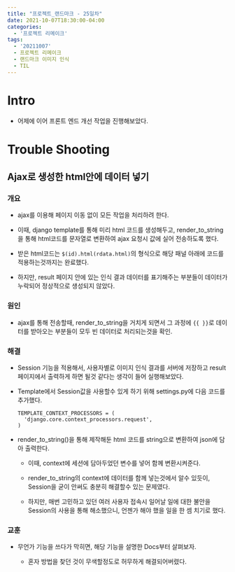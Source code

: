 ```yaml
---
title: "프로젝트_랜드마크 - 25일차"
date: 2021-10-07T18:30:00-04:00
categories:
  - '프로젝트 리메이크'
tags:
  - '20211007'
  - 프로젝트 리메이크
  - 랜드마크 이미지 인식
  - TIL
---
```



# Intro

* 어제에 이어 프론트 엔드 개선 작업을 진행해보았다.


# Trouble Shooting

## Ajax로 생성한 html안에 데이터 넣기

### 개요

* ajax를 이용해 페이지 이동 없이 모든 작업을 처리하려 한다.

* 이때, django template를 통해 미리 html 코드를 생성해두고, render_to_string을 통해 html코드를 문자열로 변환하여 ajax 요청시 값에 실어 전송하도록 했다.

* 받은 html코드는 ```$(id).html(rdata.html)```의 형식으로 해당 패널 아래에 코드를 적용하는것까지는 완료했다.

* 하지만, result 페이지 안에 있는 인식 결과 데이터를 표기해주는 부분들이 데이터가 누락되어 정상적으로 생성되지 않았다.

### 원인

* ajax를 통해 전송할때, render_to_string을 거치게 되면서 그 과정에 ```{{ }}```로 데이터를 받아오는 부분들이 모두 빈 데이터로 처리되는것을 확인.

### 해결

* Session 기능을 적용해서, 사용자별로 이미지 인식 결과를 서버에 저장하고 result페이지에서 출력하게 하면 될것 같다는 생각이 들어 실행해보았다.

* Template에서 Session값을 사용할수 있게 하기 위해 settings.py에 다음 코드를 추가했다.
  ```
  TEMPLATE_CONTEXT_PROCESSORS = (
    'django.core.context_processors.request',
  )
  ```

* render_to_string()을 통해 제작해둔 html 코드를 string으로 변환하여 json에 담아 출력한다.

  * 이때, context에 세션에 담아두었던 변수를 넣어 함께 변환시켜준다.

  * render_to_string의 context에 데이터를 함께 넣는것에서 알수 있듯이, Session을 굳이 안써도 충분히 해결할수 있는 문제였다.

  * 하지만, 매번 고민하고 있던 여러 사용자 접속시 일어날 일에 대한 불안을 Session의 사용을 통해 해소했으니, 언젠가 해야 했을 일을 한 셈 치기로 했다.

### 교훈

* 무언가 기능을 쓰다가 막히면, 해당 기능을 설명한 Docs부터 살펴보자.

  * 혼자 방법을 찾던 것이 무색할정도로 허무하게 해결되어버렸다.

